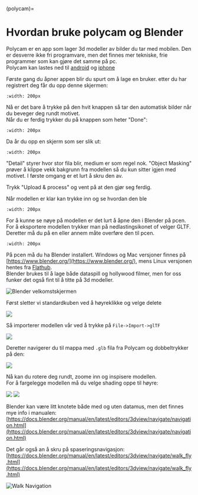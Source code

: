 (polycam)=
# Hvordan bruke polycam og Blender
Polycam er en app som lager 3d modeller av bilder du tar med mobilen. Den er desverre ikke fri programvare, men det finnes mer tekniske, frie programmer som kan gjøre det samme på pc.  
Polycam kan lastes ned til [android](https://play.google.com/store/apps/details?id=ai.polycam) og [iphone](https://apps.apple.com/no/app/polycam-3d-scanner-lidar-360/id1532482376)

Første gang du åpner appen blir du spurt om å lage en bruker. etter du har registrert deg får du opp denne skjermen:  

```{image} ../bilder/polycam/start.png
:width: 200px
```

Nå er det bare å trykke på den hvit knappen så tar den automatisk bilder når du beveger deg rundt motivet.  
Når du er ferdig trykker du på knappen som heter "Done": 
 
```{image} ../bilder/polycam/record.png
:width: 200px
```

Da år du opp en skjerm som ser slik ut: 
 
```{image} ../bilder/polycam/eksport.png
:width: 200px
```

"Detail" styrer hvor stor fila blir, medium er som regel nok. "Object Masking" prøver å klippe vekk bakgrunn fra modellen så du kun sitter igjen med motivet. I første omgang er et lurt å skru den av.

Trykk "Upload & process" og vent på at den gjør seg ferdig.

Når modellen er klar kan trykke inn og se hvordan den ble

```{image} ../bilder/polycam/ferdig.png
:width: 200px
```

For å kunne se nøye på modellen er det lurt å åpne den i Blender på pcen. For å eksportere modellen trykker man på nedlastingsikonet of velger GLTF. Deretter må du på en eller annem måte overføre den til pcen.

```{image} ../bilder/polycam/gltf_eksport.png
:width: 200px
```

På pcen må du ha Blender installert. Windows og Mac versjoner finnes på [https://www.blender.org/](https://www.blender.org/), mens Linux versjonen hentes fra [Flathub](https://flathub.org/apps/org.blender.Blender).  
Blender brukes til å lage både dataspill og hollywood filmer, men for oss funker det også fint til å titte på 3d modeller.

![Blender velkomstskjermen](../bilder/blender/blender.png)

Først sletter vi standardkuben ved å høyreklikke og velge delete

![](../bilder/blender/slett.png)

Så importerer modellen vår ved å trykke på  `File->Import->glTF`

![](../bilder/blender/import_gltf.png)

Deretter navigerer du til mappa med `.glb` fila fra Polycam og dobbeltrykker på den:

![](../bilder/blender/velg_fil.png)

Nå kan du rotere deg rundt, zoome inn og inspisere modellen.  
For å fargelegge modellen må du velge shading oppe til høyre:

![](../bilder/blender/ingen_shading.png)
![](../bilder/blender/shading.png)

Blender kan være litt knotete både med og uten datamus, men det finnes mye info i manualen: [https://docs.blender.org/manual/en/latest/editors/3dview/navigate/navigation.html](https://docs.blender.org/manual/en/latest/editors/3dview/navigate/navigation.html)

Det går også an å skru på spaseringsnavigasjon: [https://docs.blender.org/manual/en/latest/editors/3dview/navigate/walk_fly.html](https://docs.blender.org/manual/en/latest/editors/3dview/navigate/walk_fly.html)

![Walk Navigation](../bilder/blender/walk.png)